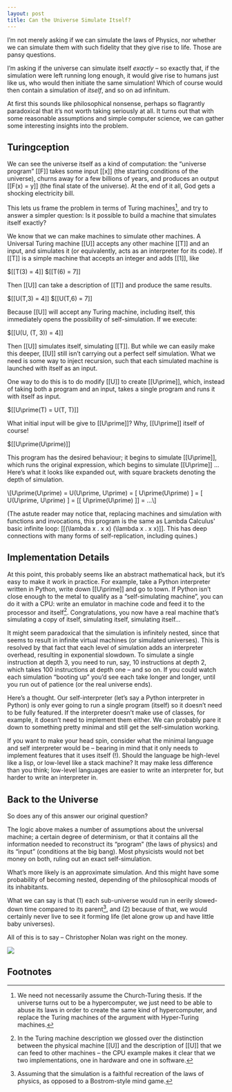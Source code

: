 ```yaml
---
layout: post
title: Can the Universe Simulate Itself?
---
```


I’m not merely asking if we can simulate the laws of Physics, nor whether we can simulate them with such fidelity that they give rise to life. Those are pansy questions.

I’m asking if the universe can simulate itself *exactly* – so exactly that, if the simulation were left running long enough, it would give rise to humans just like us, who would then initiate the same simulation! Which of course would then contain a simulation of *itself*, and so on ad infinitum.

At first this sounds like philosophical nonsense, perhaps so flagrantly paradoxical that it’s not worth taking seriously at all. It turns out that with some reasonable assumptions and simple computer science, we can gather some interesting insights into the problem.

## Turingception

We can see the universe itself as a kind of computation: the “universe program” [[F]] takes some input [[x]] (the starting conditions of the universe), churns away for a few billions of years, and produces an output [[F(x) = y]] (the final state of the universe). At the end of it all, God gets a shocking electricity bill.

This lets us frame the problem in terms of Turing machines[^turing], and try to answer a simpler question: Is it possible to build a machine that simulates itself exactly?

[^turing]: We need not necessarily assume the Church-Turing thesis. If the universe turns out to be a hypercomputer, we just need to be able to abuse its laws in order to create the same kind of hypercomputer, and replace the Turing machines of the argument with Hyper-Turing machines.

We know that we can make machines to simulate other machines. A Universal Turing machine [[U]] accepts any other machine [[T]] and an input, and simulates it (or equivalently, acts as an interpreter for its code). If [[T]] is a simple machine that accepts an integer and adds [[1]], like

<div>
  $[[T(3) = 4]]
  $[[T(6) = 7]]
</div>

Then [[U]] can take a description of [[T]] and produce the same results.

<div>
  $[[U(T,3) = 4]]
  $[[U(T,6) = 7]]
</div>

Because [[U]] will accept any Turing machine, including itself, this immediately opens the possibility of self-simulation. If we execute:

$[[U(U, (T, 3)) = 4]]

Then [[U]] simulates itself, simulating [[T]]. But while we can easily make this deeper, [[U]] still isn’t carrying out a perfect self simulation. What we need is some way to inject recursion, such that each simulated machine is launched with itself as an input.

One way to do this is to do modify [[U]] to create [[U\prime]], which, instead of taking both a program and an input, takes a single program and runs it with itself as input.

$[[U\prime(T) = U(T, T)]]

What initial input will be give to [[U\prime]]? Why, [[U\prime]] itself of course!

$[[U\prime(U\prime)]]

This program has the desired behaviour; it begins to simulate [[U\prime]], which runs the original expression, which begins to simulate [[U\prime]] … Here’s what it looks like expanded out, with square brackets denoting the depth of simulation.

\\[U\prime(U\prime) = U(U\prime, U\prime) = [ U\prime(U\prime) ] = [ U(U\prime, U\prime) ] = [[ U\prime(U\prime) ]] = …\\]

(The astute reader may notice that, replacing machines and simulation with functions and invocations, this program is the same as Lambda Calculus' basic infinite loop: [[(\lambda x . x x) (\lambda x . x x)]]. This has deep connections with many forms of self-replication, including quines.)

## Implementation Details

At this point, this probably seems like an abstract mathematical hack, but it’s easy to make it work in practice. For example, take a Python interpreter written in Python, write down [[U\prime]] and go to town. If Python isn’t close enough to the metal to qualify as a “self-simulating machine”, you can do it with a CPU: write an emulator in machine code and feed it to the processor and itself[^cpu]. Congratulations, you now have a real machine that’s simulating a copy of itself, simulating itself, simulating itself…

[^cpu]: In the Turing machine description we glossed over the distinction between the physical machine [[U]] and the description of [[U]] that we can feed to other machines – the CPU example makes it clear that we two implementations, one in hardware and one in software.

It might seem paradoxical that the simulation is infinitely nested, since that seems to result in infinite virtual machines (or simulated universes). This is resolved by that fact that each level of simulation adds an interpreter overhead, resulting in exponential slowdown. To simulate a single instruction at depth 3, you need to run, say, 10 instructions at depth 2, which takes 100 instructions at depth one – and so on. If you could watch each simulation “booting up” you’d see each take longer and longer, until you run out of patience (or the real universe ends).

Here’s a thought. Our self-interpreter (let’s say a Python interpreter in Python) is only ever going to run a single program (itself) so it doesn’t need to be fully featured. If the interpreter doesn’t make use of classes, for example, it doesn’t need to implement them either. We can probably pare it down to something pretty minimal and still get the self-simulation working.

If you want to make your head spin, consider what the minimal language and self interpreter would be – bearing in mind that it only needs to implement features that it uses itself (!). Should the language be high-level like a lisp, or low-level like a stack machine? It may make less difference than you think; low-level languages are easier to write an interpreter for, but harder to write an interpreter in.

## Back to the Universe

So does any of this answer our original question?

The logic above makes a number of assumptions about the universal machine; a certain degree of determinism, or that it contains all the information needed to reconstruct its “program” (the laws of physics) and its “input” (conditions at the big bang). Most physicists would not bet money on both, ruling out an exact self-simulation.

What’s more likely is an approximate simulation. And this might have some probability of becoming nested, depending of the philosophical moods of its inhabitants.

What we can say is that (1) each sub-universe would run in eerily slowed-down time compared to its parent[^bostrom], and (2) because of that, we would certainly never live to see it forming life (let alone grow up and have little baby universes).

[^bostrom]: Assuming that the simulation is a faithful recreation of the laws of physics, as opposed to a Bostrom-style mind game.

All of this is to say – Christopher Nolan was right on the money.

<div class="fill">
  <img src="{{site.url}}/assets/treachery.jpg" />
</div>

## Footnotes

